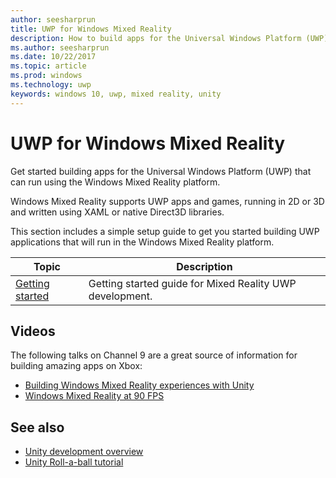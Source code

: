 ```yaml
---
author: seesharprun
title: UWP for Windows Mixed Reality
description: How to build apps for the Universal Windows Platform (UWP) on Xbox One.
ms.author: seesharprun
ms.date: 10/22/2017
ms.topic: article
ms.prod: windows
ms.technology: uwp
keywords: windows 10, uwp, mixed reality, unity
---
```


# UWP for Windows Mixed Reality

Get started building apps for the Universal Windows Platform (UWP) that can run using the Windows Mixed Reality platform.

Windows Mixed Reality supports UWP apps and games, running in 2D or 3D and written using XAML or native Direct3D libraries.

This section includes a simple setup guide to get you started building UWP applications that will run in the Windows Mixed Reality platform.

| Topic      | Description |
|------------|-------------|
|[Getting started](getting-started.md)| Getting started guide for Mixed Reality UWP development. |

## Videos

The following talks on Channel 9 are a great source of information for building amazing apps on Xbox:

* [Building Windows Mixed Reality experiences with Unity](https://channel9.msdn.com/events/Ignite/Microsoft-Ignite-Orlando-2017/BRK2051)
* [Windows Mixed Reality at 90 FPS](https://channel9.msdn.com/events/dotnetConf/2017/T227)

## See also

- [Unity development overview](https://developer.microsoft.com/en-us/windows/mixed-reality/unity_development_overview) 
- [Unity Roll-a-ball tutorial](https://unity3d.com/learn/tutorials/projects/roll-ball-tutorial)